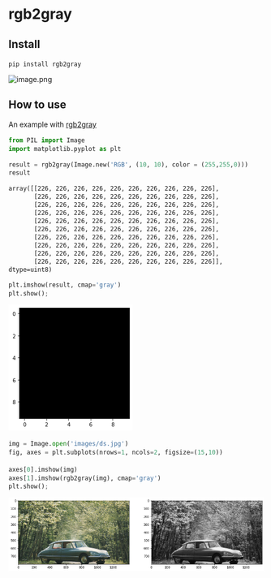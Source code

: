 rgb2gray
================

<!-- WARNING: THIS FILE WAS AUTOGENERATED! DO NOT EDIT! -->

## Install

`pip install rgb2gray`

![image.png](images/ds.jpg)

## How to use

An example with
[rgb2gray](https://camille1.github.io/converters.html#rgb2gray)

``` python
from PIL import Image
import matplotlib.pyplot as plt
```

``` python
result = rgb2gray(Image.new('RGB', (10, 10), color = (255,255,0)))
result
```

    array([[226, 226, 226, 226, 226, 226, 226, 226, 226, 226],
           [226, 226, 226, 226, 226, 226, 226, 226, 226, 226],
           [226, 226, 226, 226, 226, 226, 226, 226, 226, 226],
           [226, 226, 226, 226, 226, 226, 226, 226, 226, 226],
           [226, 226, 226, 226, 226, 226, 226, 226, 226, 226],
           [226, 226, 226, 226, 226, 226, 226, 226, 226, 226],
           [226, 226, 226, 226, 226, 226, 226, 226, 226, 226],
           [226, 226, 226, 226, 226, 226, 226, 226, 226, 226],
           [226, 226, 226, 226, 226, 226, 226, 226, 226, 226],
           [226, 226, 226, 226, 226, 226, 226, 226, 226, 226]], dtype=uint8)

``` python
plt.imshow(result, cmap='gray')
plt.show();
```

![](index_files/figure-gfm/cell-4-output-1.png)

``` python
img = Image.open('images/ds.jpg')
fig, axes = plt.subplots(nrows=1, ncols=2, figsize=(15,10))

axes[0].imshow(img)
axes[1].imshow(rgb2gray(img), cmap='gray')
plt.show();
```

![](index_files/figure-gfm/cell-5-output-1.png)
